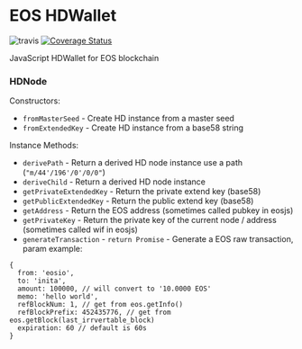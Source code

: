 # EOS HDWallet

![travis](https://travis-ci.org/cobowallet/eoswallet.svg?branch=master)
[![Coverage Status](https://coveralls.io/repos/github/cobowallet/eoswallet/badge.svg?branch=master)](https://coveralls.io/github/cobowallet/eoswallet?branch=master)

JavaScript HDWallet for EOS blockchain

### HDNode

Constructors:

* `fromMasterSeed` - Create HD instance from a master seed
* `fromExtendedKey` - Create HD instance from a base58 string

Instance Methods:

* `derivePath` - Return a derived HD node instance use a path (`"m/44'/196'/0'/0/0"`)
* `deriveChild` - Return a derived HD node instance
* `getPrivateExtendedKey` - Return the private extend key (base58)
* `getPublicExtendedKey` - Return the public extend key (base58)
* `getAddress` - Return the EOS address (sometimes called pubkey in eosjs)
* `getPrivateKey` - Return the private key of the current node / address (sometimes called wif in eosjs)
* `generateTransaction` - `return Promise` - Generate a EOS raw transaction, param example:
```
{
  from: 'eosio',
  to: 'inita',
  amount: 100000, // will convert to '10.0000 EOS'
  memo: 'hello world',
  refBlockNum: 1, // get from eos.getInfo()
  refBlockPrefix: 452435776, // get from eos.getBlock(last_irrvertable_block)
  expiration: 60 // default is 60s
}
```

